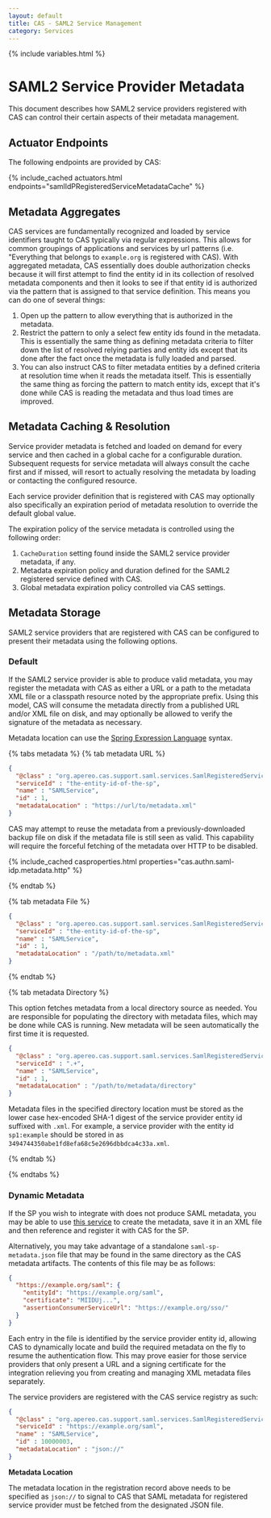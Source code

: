 ```yaml
---
layout: default
title: CAS - SAML2 Service Management
category: Services
---
```


{% include variables.html %}

# SAML2 Service Provider Metadata

This document describes how SAML2 service providers registered with CAS can control their certain aspects of their metadata management.

## Actuator Endpoints

The following endpoints are provided by CAS:

{% include_cached actuators.html endpoints="samlIdPRegisteredServiceMetadataCache" %}

## Metadata Aggregates

CAS services are fundamentally recognized and loaded by service identifiers taught to CAS typically via
regular expressions. This allows for common groupings of applications and services by url patterns (i.e. "Everything that belongs to `example.org` is registered with CAS).
With aggregated metadata, CAS essentially does double authorization checks because it will first attempt to find the entity id
in its collection of resolved metadata components and then it looks to see if that entity id is authorized via the pattern that is assigned to
that service definition. This means you can do one of several things:

1. Open up the pattern to allow everything that is authorized in the metadata.
2. Restrict the pattern to only a select few entity ids found in the
   metadata. This is essentially the same thing as defining metadata criteria
   to filter down the list of resolved relying parties and entity ids except that its done
   after the fact once the metadata is fully loaded and parsed.
3. You can also instruct CAS to filter metadata
   entities by a defined criteria at resolution time when it reads the
   metadata itself. This is essentially the same thing as forcing the pattern
   to match entity ids, except that it's done while CAS is reading the
   metadata and thus load times are improved.

## Metadata Caching & Resolution

Service provider metadata is fetched and loaded on demand for every service and then cached in a global cache for a
configurable duration. Subsequent requests for service metadata will always consult the cache first and if missed,
will resort to actually resolving the metadata by loading or contacting the configured resource.

Each service provider definition that is registered with CAS may optionally also specifically an expiration period of
metadata resolution to override the default global value.

The expiration policy of the service metadata is controlled using the following order:

1. `CacheDuration` setting found inside the SAML2 service provider metadata, if any.
2. Metadata expiration policy and duration defined for the SAML2 registered service defined with CAS.
3. Global metadata expiration policy controlled via CAS settings.
   
## Metadata Storage

SAML2 service providers that are registered with CAS can be configured to present their metadata using the following options.

### Default
        
If the SAML2 service provider is able to produce valid metadata, you may register the metadata with CAS as either a URL 
or a path to the metadata XML file or a classpath resource noted by the appropriate prefix. Using this model, CAS will 
consume the metadata directly from a published URL and/or XML file on disk, and may optionally be allowed to verify 
the signature of the metadata as necessary.

Metadata location can use the [Spring Expression Language](../configuration/Configuration-Spring-Expressions.html) syntax.

{% tabs metadata %}
{% tab metadata URL %}
```json
{
  "@class" : "org.apereo.cas.support.saml.services.SamlRegisteredService",
  "serviceId" : "the-entity-id-of-the-sp",
  "name" : "SAMLService",
  "id" : 1,
  "metadataLocation" : "https://url/to/metadata.xml"
}
```

CAS may attempt to reuse the metadata from a previously-downloaded backup file on disk if the metadata file is still seen as valid. 
This capability will require the forceful fetching of the metadata over HTTP to be disabled.

{% include_cached casproperties.html properties="cas.authn.saml-idp.metadata.http" %}

{% endtab %}

{% tab metadata File %}
```json
{
  "@class" : "org.apereo.cas.support.saml.services.SamlRegisteredService",
  "serviceId" : "the-entity-id-of-the-sp",
  "name" : "SAMLService",
  "id" : 1,
  "metadataLocation" : "/path/to/metadata.xml"
}
```
{% endtab %}

{% tab metadata Directory %}

This option fetches metadata from a local directory source as needed. You are responsible 
for populating the directory with metadata files, which may be done while CAS is running. 
New metadata will be seen automatically the first time it is requested.

```json
{
  "@class" : "org.apereo.cas.support.saml.services.SamlRegisteredService",
  "serviceId" : ".+",
  "name" : "SAMLService",
  "id" : 1,
  "metadataLocation" : "/path/to/metadata/directory"
}
```

Metadata files in the specified directory location must be stored as the lower case 
hex-encoded SHA-1 digest of the service provider entity id suffixed with `.xml`. For example, a service provider
with the entity id `sp1:example` should be stored in as `3494744350abe1fd8efa68c5e2696dbbdca4c33a.xml`. 

{% endtab %}

{% endtabs %}

### Dynamic Metadata

If the SP you wish to integrate with does not produce SAML metadata, you may be able to
use [this service](https://www.samltool.com/sp_metadata.php) to create the metadata,
save it in an XML file and then reference and register it with CAS for the SP.

Alternatively, you may take advantage of a standalone `saml-sp-metadata.json` file that may be found in the same directory
as the CAS metadata artifacts. The contents of this file may be as follows:

```json
{
  "https://example.org/saml": {
    "entityId": "https://example.org/saml",
    "certificate": "MIIDUj...",
    "assertionConsumerServiceUrl": "https://example.org/sso/"
  }
}
```

Each entry in the file is identified by the service provider entity id, allowing CAS to dynamically locate and build the required metadata on the fly
to resume the authentication flow. This may prove easier for those service providers that only present a URL and a signing certificate for the
integration relieving you from creating and managing XML metadata files separately.

The service providers are registered with the CAS service registry as such:

```json
{
  "@class" : "org.apereo.cas.support.saml.services.SamlRegisteredService",
  "serviceId" : "https://example.org/saml",
  "name" : "SAMLService",
  "id" : 10000003,
  "metadataLocation" : "json://"
}
```

<div class="alert alert-info"><strong>Metadata Location</strong><p>The metadata location 
in the registration record above needs to be specified as <code>json://</code> to signal 
to CAS that SAML metadata for registered service provider must be fetched from the designated JSON file.</p></div>

